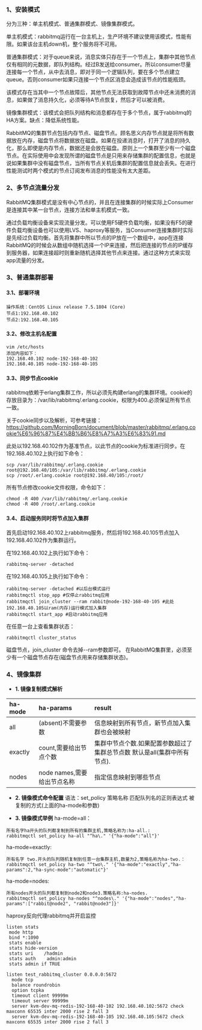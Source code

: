 ### 1、安装模式
  分为三种：单主机模式、普通集群模式、镜像集群模式。
  
  单主机模式：rabbitmq运行在一台主机上，生产环境不建议使用该模式，性能有限。如果该台主机down机，整个服务将不可用。
  
  普通集群模式：对于queue来说，消息实体只存在于一个节点上，集群中其他节点仅有相同的元数据，即队列结构。经过B发送给consumer。所以consumer尽量连接每一个节点，从中去消息，即对于同一个逻辑队列，要在多个节点建立queue。否则consumer如果只连接一个节点区消息会造成该节点的性能瓶颈。
  
  该模式存在当其中一个节点故障后，其他节点无法获取到故障节点中还未消费的消息，如果做了消息持久化，必须等待A节点恢复，然后才可以被消费。
  
  镜像集群模式：该模式会把队列结构和消息都存在于多个节点，属于rabbitmq的HA方案。缺点：降低系统性能。
  
  RabbitMQ的集群节点包括内存节点、磁盘节点。顾名思义内存节点就是将所有数据放在内存，磁盘节点将数据放在磁盘。如果在投递消息时，打开了消息的持久化，那么即使是内存节点，数据还是会放在磁盘。原则上一个集群至少有一个磁盘节点。在实际使用中会发现所谓的磁盘节点是只用来存储集群的配置信息，也就是说如果集群中没有磁盘节点，当所有节点关机后集群的配置信息就会丢失。在进行性能测试时两个模式的节点订阅发布消息的性能没有太大差距。

### 2、多节点流量分发
  RabbitMQ集群模式是没有中心节点的，并且在连接集群的时候实际上Consumer是连接其中某一台节点，连接方法和单主机模式一致。
 
  通过负载均衡设备来实现流量分发。可以使用F5硬件负载均衡，如果没有F5的硬件负载均衡设备也可以使用LVS、haproxy等服务，当Consumer连接集群时实际是先经过负载均衡。首先将集群中所以节点的IP放在一个数组中，app在连接RabbitMQ的时候会从数组中随机选择一个IP来连接，然后把连接的节点的IP缓存到服务器，如果连接超时则重新随机选择其他节点来连接。通过这种方式来实现app流量的分发。
 
### 3、普通集群部署
#### 3.1、部署环境
```
操作系统：CentOS Linux release 7.5.1804 (Core)
节点1:192.168.40.102
节点2:192.168.40.105
```
#### 3.2、修改主机名配置
```
vim /etc/hosts
添加内容如下：
192.168.40.102 node-192-168-40-102
192.168.40.105 node-192-168-40-105
```
#### 3.3、同步节点cookie
  rabbitmq依赖于erlang集群工作，所以必须先构建erlang的集群环境。cookie的存放目录为：/var/lib/rabbitmq/.erlang.cookie，权限为400.必须保证所有节点一致。
  
  关于cookie同步以及解析，可参考链接：https://github.com/MorningBorn/document/blob/master/rabbitmq/.erlang.cookie%E6%96%87%E4%BB%B6%E8%A7%A3%E6%83%91.md
  
  此处以192.168.40.102作为基准节点，以此节点的cookie为标准进行同步。在192.168.40.102上执行如下命令：
  ```
  scp /var/lib/rabbitmq/.erlang.cookie root@192.168.40/105:/var/lib/rabbitmq/.erlang.cookie 
  scp /root/.erlang.cookie root@192.168.40/105:/root/ 
  ```
  
  所有节点修改cookie文件权限，命令如下：
  ```
  chmod -R 400 /var/lib/rabbitmq/.erlang.cookie
  chmod -R 400 /root/.erlang.cookie
  ```
#### 3.4、启动服务同时将节点加入集群
  首先启动192.168.40.102上rabbitmq服务，然后将192.168.40.105节点加入192.168.40.102作为集群运行。
  
  在192.168.40.102上执行如下命令：
  ```
  rabbitmq-server -detached
  ```
  
  在192.168.40.105上执行如下命令：
  ```
  rabbitmq-server -detached #以后台模式运行
  rabbitmqctl stop_app #仅停止rabbitmq应用
  rabbitmqctl join_cluster --ram rabbit@node-192-168-40-105 #此处192.168.40.105以ram(内存)运行模式加入集群
  rabbitmqctl start_app #启动rabbitmq应用
  ```
  
  在任意一台上查看集群状态：
  ```
  rabbitmqctl cluster_status
  ```
  
  磁盘节点，join_cluster 命令去掉--ram参数即可。 在RabbitMQ集群里，必须至少有一个磁盘节点存在(磁盘节点用来存储集群状态)。
  
  ### 4、镜像集群
  - **1. 镜像复制模式解析**
 
  |ha-mode  |ha-params   |result   |
  |:------------|:------------|:------------|
  |all  |(absent)不需要参数  |信息映射到所有节点，新节点加入集群也会被映射|
  |exactly|count,需要给出节点个数|集群中节点个数.如果配置参数超过了集群总节点数 默认是all(集群中所有节点).|
  |nodes|node names,需要给出节点名称|指定信息映射到哪些节点|
  
  - **2. 镜像模式命令配置**
  语法：set_policy 策略名称 匹配队列名的正则表达式  被复制的方式(上面的ha-mode和参数)
  
  - **3. 镜像模式举例**
  ha-mode=all：
  ```
  所有名字ha开头的队列都复制到所有的集群主机,策略名称为:ha-all.:
  rabbitmqctl set_policy ha-all "^ha\." '{"ha-mode":"all"}'
  ```
  ha-mode=exactly:
  ```
  所有名字 two.开头的队列随机复制到任意一台集群主机,数量为2,策略名称为ha-two.：
  rabbitmqctl set_policy ha-two "^two\." '{"ha-mode":"exactly","ha-params":2,"ha-sync-mode":"automatic"}'
  ```
  
  ha-mode=nodes:
  ```
  所有nodes开头的队列都复制到node2和node3.策略名称:ha-nodes.
  rabbitmqctl set_policy ha-nodes "^nodes\." '{"ha-mode":"nodes","ha-params":["rabbit@node2", "rabbit@node3"]}'
  ```
  
  
haproxy反向代理rabbitmq并开启监控
  ```
  listen stats
   mode http
   bind *:1090
   stats enable
   stats hide-version
   stats uri    /hadmin
   stats auth    admin:admin
   stats admin if TRUE

  listen test_rabbitmq_cluster 0.0.0.0:5672
    mode tcp
    balance roundrobin
    option tcpka
    timeout client 99999m
    timeout server 99999m
    server kvm-dev-mq-redis-192-168-40-102 192.168.40.102:5672 check maxconn 65535 inter 2000 rise 2 fall 3
    server kvm-dev-mq-redis-192-168-40-105 192.168.40.105:5672 check maxconn 65535 inter 2000 rise 2 fall 3
  ```
  
